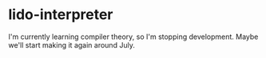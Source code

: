# lido-interpreter

I'm currently learning compiler theory, so I'm stopping development.
Maybe we'll start making it again around July.
